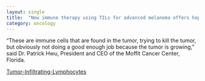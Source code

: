 ```yaml
---
layout: single
title:  "New immune therapy using TILs for advanced melanoma offers hope for hard-to-treat disease"
category: oncology
---
```


“These are immune cells that are found in the tumor, trying to kill the tumor, but obviously not doing a good enough job because the tumor is growing,” said Dr. Patrick Hwu, President and CEO of the Moffit Cancer Center, Florida. 


[Tumor-Infiltrating-Lymphocytes](https://www.nbcnews.com/health/cancer/melanoma-new-immunotherapy-cancer-treatment-rcna60468)